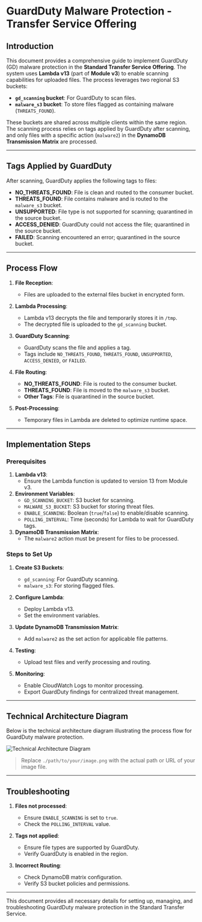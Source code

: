 # GuardDuty Malware Protection - Transfer Service Offering

## Introduction
This document provides a comprehensive guide to implement GuardDuty (GD) malware protection in the **Standard Transfer Service Offering**. The system uses **Lambda v13** (part of **Module v3**) to enable scanning capabilities for uploaded files. The process leverages two regional S3 buckets:
- **`gd_scanning` bucket**: For GuardDuty to scan files.
- **`malware_s3` bucket**: To store files flagged as containing malware (`THREATS_FOUND`).

These buckets are shared across multiple clients within the same region. The scanning process relies on tags applied by GuardDuty after scanning, and only files with a specific action (`malware2`) in the **DynamoDB Transmission Matrix** are processed.

---

## Tags Applied by GuardDuty
After scanning, GuardDuty applies the following tags to files:

- **NO_THREATS_FOUND**: File is clean and routed to the consumer bucket.
- **THREATS_FOUND**: File contains malware and is routed to the `malware_s3` bucket.
- **UNSUPPORTED**: File type is not supported for scanning; quarantined in the source bucket.
- **ACCESS_DENIED**: GuardDuty could not access the file; quarantined in the source bucket.
- **FAILED**: Scanning encountered an error; quarantined in the source bucket.

---

## Process Flow

1. **File Reception**:
   - Files are uploaded to the external files bucket in encrypted form.

2. **Lambda Processing**:
   - Lambda v13 decrypts the file and temporarily stores it in `/tmp`.
   - The decrypted file is uploaded to the `gd_scanning` bucket.

3. **GuardDuty Scanning**:
   - GuardDuty scans the file and applies a tag.
   - Tags include `NO_THREATS_FOUND`, `THREATS_FOUND`, `UNSUPPORTED`, `ACCESS_DENIED`, or `FAILED`.

4. **File Routing**:
   - **NO_THREATS_FOUND**: File is routed to the consumer bucket.
   - **THREATS_FOUND**: File is moved to the `malware_s3` bucket.
   - **Other Tags**: File is quarantined in the source bucket.

5. **Post-Processing**:
   - Temporary files in Lambda are deleted to optimize runtime space.

---

## Implementation Steps

### Prerequisites
1. **Lambda v13**:
   - Ensure the Lambda function is updated to version 13 from Module v3.
2. **Environment Variables**:
   - `GD_SCANNING_BUCKET`: S3 bucket for scanning.
   - `MALWARE_S3_BUCKET`: S3 bucket for storing threat files.
   - `ENABLE_SCANNING`: Boolean (`true`/`false`) to enable/disable scanning.
   - `POLLING_INTERVAL`: Time (seconds) for Lambda to wait for GuardDuty tags.
3. **DynamoDB Transmission Matrix**:
   - The `malware2` action must be present for files to be processed.

### Steps to Set Up
1. **Create S3 Buckets**:
   - `gd_scanning`: For GuardDuty scanning.
   - `malware_s3`: For storing flagged files.

2. **Configure Lambda**:
   - Deploy Lambda v13.
   - Set the environment variables.

3. **Update DynamoDB Transmission Matrix**:
   - Add `malware2` as the set action for applicable file patterns.

4. **Testing**:
   - Upload test files and verify processing and routing.

5. **Monitoring**:
   - Enable CloudWatch Logs to monitor processing.
   - Export GuardDuty findings for centralized threat management.

---

## Technical Architecture Diagram

Below is the technical architecture diagram illustrating the process flow for GuardDuty malware protection.

![Technical Architecture Diagram](./path/to/your/image.png)

> Replace `./path/to/your/image.png` with the actual path or URL of your image file.

---

## Troubleshooting
1. **Files not processed**:
   - Ensure `ENABLE_SCANNING` is set to `true`.
   - Check the `POLLING_INTERVAL` value.

2. **Tags not applied**:
   - Ensure file types are supported by GuardDuty.
   - Verify GuardDuty is enabled in the region.

3. **Incorrect Routing**:
   - Check DynamoDB matrix configuration.
   - Verify S3 bucket policies and permissions.

---

This document provides all necessary details for setting up, managing, and troubleshooting GuardDuty malware protection in the Standard Transfer Service.
